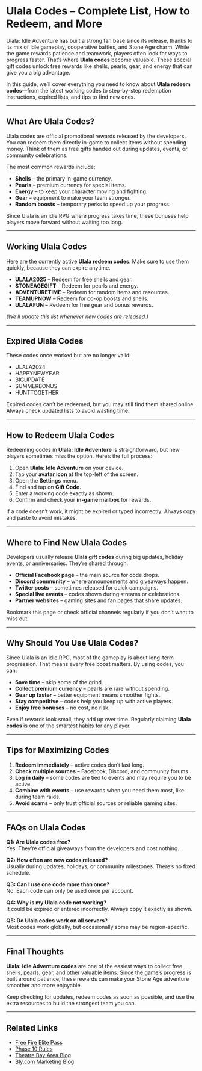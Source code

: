 # Ulala Codes – Complete List, How to Redeem, and More  

Ulala: Idle Adventure has built a strong fan base since its release, thanks to its mix of idle gameplay, cooperative battles, and Stone Age charm. While the game rewards patience and teamwork, players often look for ways to progress faster. That’s where **Ulala codes** become valuable. These special gift codes unlock free rewards like shells, pearls, gear, and energy that can give you a big advantage.  

In this guide, we’ll cover everything you need to know about **Ulala redeem codes**—from the latest working codes to step-by-step redemption instructions, expired lists, and tips to find new ones.  

---

## What Are Ulala Codes?  

Ulala codes are official promotional rewards released by the developers. You can redeem them directly in-game to collect items without spending money. Think of them as free gifts handed out during updates, events, or community celebrations.  

The most common rewards include:  

- **Shells** – the primary in-game currency.  
- **Pearls** – premium currency for special items.  
- **Energy** – to keep your character moving and fighting.  
- **Gear** – equipment to make your team stronger.  
- **Random boosts** – temporary perks to speed up your progress.  

Since Ulala is an idle RPG where progress takes time, these bonuses help players move forward without waiting too long.  

---

## Working Ulala Codes  

Here are the currently active **Ulala redeem codes**. Make sure to use them quickly, because they can expire anytime.  

- **ULALA2025** – Redeem for free shells and gear.  
- **STONEAGEGIFT** – Redeem for pearls and energy.  
- **ADVENTURETIME** – Redeem for random items and resources.  
- **TEAMUPNOW** – Redeem for co-op boosts and shells.  
- **ULALAFUN** – Redeem for free gear and bonus rewards.  

*(We’ll update this list whenever new codes are released.)*  

---

## Expired Ulala Codes  

These codes once worked but are no longer valid:  

- ULALA2024  
- HAPPYNEWYEAR  
- BIGUPDATE  
- SUMMERBONUS  
- HUNTTOGETHER  

Expired codes can’t be redeemed, but you may still find them shared online. Always check updated lists to avoid wasting time.  

---

## How to Redeem Ulala Codes  

Redeeming codes in **Ulala: Idle Adventure** is straightforward, but new players sometimes miss the option. Here’s the full process:  

1. Open **Ulala: Idle Adventure** on your device.  
2. Tap your **avatar icon** at the top-left of the screen.  
3. Open the **Settings** menu.  
4. Find and tap on **Gift Code**.  
5. Enter a working code exactly as shown.  
6. Confirm and check your **in-game mailbox** for rewards.  

If a code doesn’t work, it might be expired or typed incorrectly. Always copy and paste to avoid mistakes.  

---

## Where to Find New Ulala Codes  

Developers usually release **Ulala gift codes** during big updates, holiday events, or anniversaries. They’re shared through:  

- **Official Facebook page** – the main source for code drops.  
- **Discord community** – where announcements and giveaways happen.  
- **Twitter posts** – sometimes released for quick campaigns.  
- **Special live events** – codes shown during streams or celebrations.  
- **Partner websites** – gaming sites and fan pages that share updates.  

Bookmark this page or check official channels regularly if you don’t want to miss out.  

---

## Why Should You Use Ulala Codes?  

Since Ulala is an idle RPG, most of the gameplay is about long-term progression. That means every free boost matters. By using codes, you can:  

- **Save time** – skip some of the grind.  
- **Collect premium currency** – pearls are rare without spending.  
- **Gear up faster** – better equipment means smoother fights.  
- **Stay competitive** – codes help you keep up with active players.  
- **Enjoy free bonuses** – no cost, no risk.  

Even if rewards look small, they add up over time. Regularly claiming **Ulala codes** is one of the smartest habits for any player.  

---

## Tips for Maximizing Codes  

1. **Redeem immediately** – active codes don’t last long.  
2. **Check multiple sources** – Facebook, Discord, and community forums.  
3. **Log in daily** – some codes are tied to events and may require you to be active.  
4. **Combine with events** – use rewards when you need them most, like during team raids.  
5. **Avoid scams** – only trust official sources or reliable gaming sites.  

---

## FAQs on Ulala Codes  

**Q1: Are Ulala codes free?**  
Yes. They’re official giveaways from the developers and cost nothing.  

**Q2: How often are new codes released?**  
Usually during updates, holidays, or community milestones. There’s no fixed schedule.  

**Q3: Can I use one code more than once?**  
No. Each code can only be used once per account.  

**Q4: Why is my Ulala code not working?**  
It could be expired or entered incorrectly. Always copy it exactly as shown.  

**Q5: Do Ulala codes work on all servers?**  
Most codes work globally, but occasionally some may be region-specific.  

---

## Final Thoughts  

**Ulala: Idle Adventure codes** are one of the easiest ways to collect free shells, pearls, gear, and other valuable items. Since the game’s progress is built around patience, these rewards can make your Stone Age adventure smoother and more enjoyable.  

Keep checking for updates, redeem codes as soon as possible, and use the extra resources to build the strongest team you can.  

---

## Related Links  

- [Free Fire Elite Pass](https://freefire.fandom.com/wiki/Elite_Pass)  
- [Phase 10 Rules](https://boardgamemanuals.fandom.com/wiki/Phase_10)  
- [Theatre Bay Area Blog](http://blog.theatrebayarea.org/2010/02/of-8.html?sc=1749965247052#c5903657572733424987)  
- [Bly.com Marketing Blog](https://www.bly.com/blog/general/dm-dead-not-by-a-longshot/#comment-1900349)  
